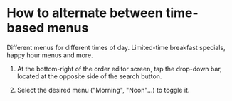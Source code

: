 # How to alternate between time-based menus

Different menus for different times of day. Limited-time breakfast specials, happy hour menus and more. 


1. At the bottom-right of the order editor screen, tap the drop-down bar, located at the opposite side of the search button. 

2. Select the desired menu ("Morning", "Noon"...) to toggle it. 